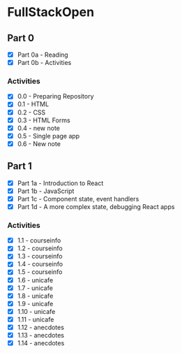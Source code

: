 # FullStackOpen

## Part 0

- [x] Part 0a - Reading
- [x] Part 0b - Activities

### Activities

- [x] 0.0 - Preparing Repository
- [x] 0.1 - HTML
- [x] 0.2 - CSS
- [x] 0.3 - HTML Forms
- [x] 0.4 - new note
- [x] 0.5 - Single page app
- [x] 0.6 - New note

## Part 1

- [x] Part 1a - Introduction to React
- [x] Part 1b - JavaScript
- [x] Part 1c - Component state, event handlers
- [x] Part 1d - A more complex state, debugging React apps

### Activities

- [x] 1.1 - courseinfo
- [x] 1.2 - courseinfo
- [x] 1.3 - courseinfo
- [x] 1.4 - courseinfo
- [x] 1.5 - courseinfo
- [x] 1.6 - unicafe
- [x] 1.7 - unicafe
- [x] 1.8 - unicafe
- [x] 1.9 - unicafe
- [x] 1.10 - unicafe
- [x] 1.11 - unicafe
- [x] 1.12 - anecdotes
- [x] 1.13 - anecdotes
- [x] 1.14 - anecdotes